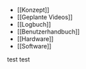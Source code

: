 - [[Konzept]]
- [[Geplante Videos]]
- [[Logbuch]]
- [[Benutzerhandbuch]]
- [[Hardware]]
- [[Software]]

test
 test